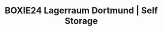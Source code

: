 ---
title: "BOXIE24 Lagerraum Dortmund | Self Storage"
url: /dortmund/boxie24-lagerraum-dortmund-self-storage/
shop: Mieten
---